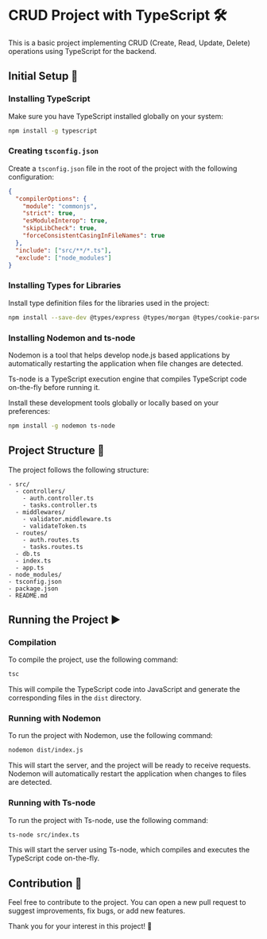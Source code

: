 # CRUD Project with TypeScript 🛠️

This is a basic project implementing CRUD (Create, Read, Update, Delete) operations using TypeScript for the backend.

## Initial Setup 🚀

### Installing TypeScript

Make sure you have TypeScript installed globally on your system:

```bash
npm install -g typescript
```

### Creating `tsconfig.json`

Create a `tsconfig.json` file in the root of the project with the following configuration:

```json
{
  "compilerOptions": {
    "module": "commonjs",
    "strict": true,
    "esModuleInterop": true,
    "skipLibCheck": true,
    "forceConsistentCasingInFileNames": true
  },
  "include": ["src/**/*.ts"],
  "exclude": ["node_modules"]
}
```

### Installing Types for Libraries

Install type definition files for the libraries used in the project:

```bash
npm install --save-dev @types/express @types/morgan @types/cookie-parser @types/cors @types/bcryptjs @types/jsonwebtoken @types/node
```

### Installing Nodemon and ts-node

Nodemon is a tool that helps develop node.js based applications by automatically restarting the application when file changes are detected.

Ts-node is a TypeScript execution engine that compiles TypeScript code on-the-fly before running it.

Install these development tools globally or locally based on your preferences:

```bash
npm install -g nodemon ts-node
```

## Project Structure 📁

The project follows the following structure:

```
- src/
  - controllers/
    - auth.controller.ts
    - tasks.controller.ts
  - middlewares/
    - validator.middleware.ts
    - validateToken.ts
  - routes/
    - auth.routes.ts
    - tasks.routes.ts
  - db.ts
  - index.ts
  - app.ts
- node_modules/
- tsconfig.json
- package.json
- README.md
```

## Running the Project ▶️

### Compilation

To compile the project, use the following command:

```bash
tsc
```

This will compile the TypeScript code into JavaScript and generate the corresponding files in the `dist` directory.

### Running with Nodemon

To run the project with Nodemon, use the following command:

```bash
nodemon dist/index.js
```

This will start the server, and the project will be ready to receive requests. Nodemon will automatically restart the application when changes to files are detected.

### Running with Ts-node

To run the project with Ts-node, use the following command:

```bash
ts-node src/index.ts
```

This will start the server using Ts-node, which compiles and executes the TypeScript code on-the-fly.

## Contribution 🤝

Feel free to contribute to the project. You can open a new pull request to suggest improvements, fix bugs, or add new features.

Thank you for your interest in this project! 🙏

